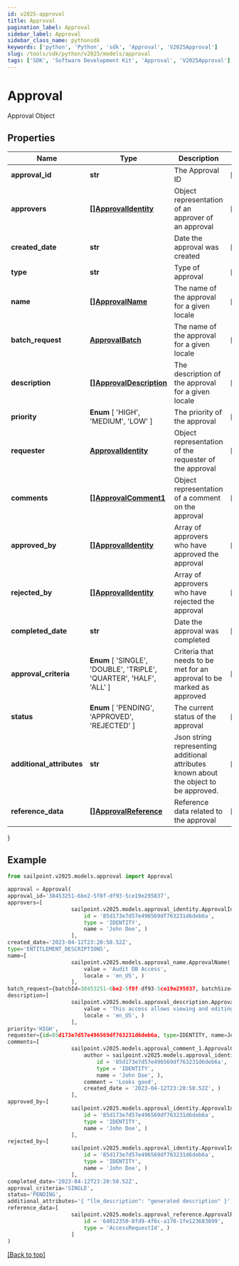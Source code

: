 ```yaml
---
id: v2025-approval
title: Approval
pagination_label: Approval
sidebar_label: Approval
sidebar_class_name: pythonsdk
keywords: ['python', 'Python', 'sdk', 'Approval', 'V2025Approval']
slug: /tools/sdk/python/v2025/models/approval
tags: ['SDK', 'Software Development Kit', 'Approval', 'V2025Approval']
---
```


# Approval

Approval Object

## Properties

| Name | Type | Description | Notes |
| --- | --- | --- | --- |
| **approval_id** | **str** | The Approval ID | [optional] |
| **approvers** | [**[]ApprovalIdentity**](approval-identity) | Object representation of an approver of an approval | [optional] |
| **created_date** | **str** | Date the approval was created | [optional] |
| **type** | **str** | Type of approval | [optional] |
| **name** | [**[]ApprovalName**](approval-name) | The name of the approval for a given locale | [optional] |
| **batch_request** | [**ApprovalBatch**](approval-batch) | The name of the approval for a given locale | [optional] |
| **description** | [**[]ApprovalDescription**](approval-description) | The description of the approval for a given locale | [optional] |
| **priority** | **Enum** [ 'HIGH', 'MEDIUM', 'LOW' ] | The priority of the approval | [optional] |
| **requester** | [**ApprovalIdentity**](approval-identity) | Object representation of the requester of the approval | [optional] |
| **comments** | [**[]ApprovalComment1**](approval-comment1) | Object representation of a comment on the approval | [optional] |
| **approved_by** | [**[]ApprovalIdentity**](approval-identity) | Array of approvers who have approved the approval | [optional] |
| **rejected_by** | [**[]ApprovalIdentity**](approval-identity) | Array of approvers who have rejected the approval | [optional] |
| **completed_date** | **str** | Date the approval was completed | [optional] |
| **approval_criteria** | **Enum** [ 'SINGLE', 'DOUBLE', 'TRIPLE', 'QUARTER', 'HALF', 'ALL' ] | Criteria that needs to be met for an approval to be marked as approved | [optional] |
| **status** | **Enum** [ 'PENDING', 'APPROVED', 'REJECTED' ] | The current status of the approval | [optional] |
| **additional_attributes** | **str** | Json string representing additional attributes known about the object to be approved. | [optional] |
| **reference_data** | [**[]ApprovalReference**](approval-reference) | Reference data related to the approval | [optional] |

}

## Example

```python
from sailpoint.v2025.models.approval import Approval

approval = Approval(
approval_id='38453251-6be2-5f8f-df93-5ce19e295837',
approvers=[
                    sailpoint.v2025.models.approval_identity.ApprovalIdentity(
                        id = '85d173e7d57e496569df763231d6deb6a',
                        type = 'IDENTITY',
                        name = 'John Doe', )
                    ],
created_date='2023-04-12T23:20:50.52Z',
type='ENTITLEMENT_DESCRIPTIONS',
name=[
                    sailpoint.v2025.models.approval_name.ApprovalName(
                        value = 'Audit DB Access',
                        locale = 'en_US', )
                    ],
batch_request={batchId=38453251-6be2-5f8f-df93-5ce19e295837, batchSize=100},
description=[
                    sailpoint.v2025.models.approval_description.ApprovalDescription(
                        value = 'This access allows viewing and editing of workflow resource',
                        locale = 'en_US', )
                    ],
priority='HIGH',
requester={id=85d173e7d57e496569df763231d6deb6a, type=IDENTITY, name=John Doe},
comments=[
                    sailpoint.v2025.models.approval_comment_1.ApprovalComment_1(
                        author = sailpoint.v2025.models.approval_identity.ApprovalIdentity(
                            id = '85d173e7d57e496569df763231d6deb6a',
                            type = 'IDENTITY',
                            name = 'John Doe', ),
                        comment = 'Looks good',
                        created_date = '2023-04-12T23:20:50.52Z', )
                    ],
approved_by=[
                    sailpoint.v2025.models.approval_identity.ApprovalIdentity(
                        id = '85d173e7d57e496569df763231d6deb6a',
                        type = 'IDENTITY',
                        name = 'John Doe', )
                    ],
rejected_by=[
                    sailpoint.v2025.models.approval_identity.ApprovalIdentity(
                        id = '85d173e7d57e496569df763231d6deb6a',
                        type = 'IDENTITY',
                        name = 'John Doe', )
                    ],
completed_date='2023-04-12T23:20:50.52Z',
approval_criteria='SINGLE',
status='PENDING',
additional_attributes='{ "llm_description": "generated description" }',
reference_data=[
                    sailpoint.v2025.models.approval_reference.ApprovalReference(
                        id = '64012350-8fd9-4f6c-a170-1fe123683899',
                        type = 'AccessRequestId', )
                    ]
)

```

[[Back to top]](#)
